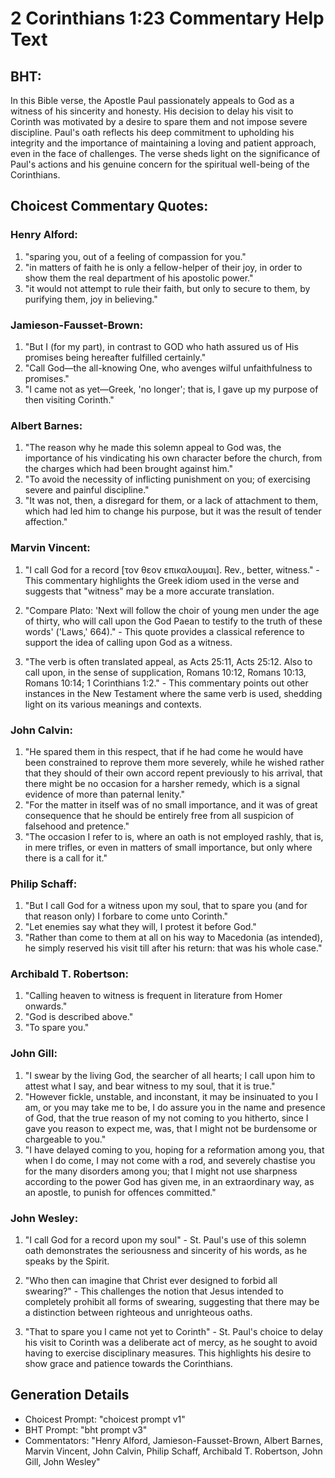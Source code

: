 # 2 Corinthians 1:23 Commentary Help Text

## BHT:
In this Bible verse, the Apostle Paul passionately appeals to God as a witness of his sincerity and honesty. His decision to delay his visit to Corinth was motivated by a desire to spare them and not impose severe discipline. Paul's oath reflects his deep commitment to upholding his integrity and the importance of maintaining a loving and patient approach, even in the face of challenges. The verse sheds light on the significance of Paul's actions and his genuine concern for the spiritual well-being of the Corinthians.

## Choicest Commentary Quotes:
### Henry Alford:
1. "sparing you, out of a feeling of compassion for you."
2. "in matters of faith he is only a fellow-helper of their joy, in order to show them the real department of his apostolic power."
3. "it would not attempt to rule their faith, but only to secure to them, by purifying them, joy in believing."

### Jamieson-Fausset-Brown:
1. "But I (for my part), in contrast to GOD who hath assured us of His promises being hereafter fulfilled certainly." 
2. "Call God—the all-knowing One, who avenges wilful unfaithfulness to promises." 
3. "I came not as yet—Greek, 'no longer'; that is, I gave up my purpose of then visiting Corinth."

### Albert Barnes:
1. "The reason why he made this solemn appeal to God was, the importance of his vindicating his own character before the church, from the charges which had been brought against him."
2. "To avoid the necessity of inflicting punishment on you; of exercising severe and painful discipline."
3. "It was not, then, a disregard for them, or a lack of attachment to them, which had led him to change his purpose, but it was the result of tender affection."

### Marvin Vincent:
1. "I call God for a record [τον θεον επικαλουμαι]. Rev., better, witness." - This commentary highlights the Greek idiom used in the verse and suggests that "witness" may be a more accurate translation. 

2. "Compare Plato: 'Next will follow the choir of young men under the age of thirty, who will call upon the God Paean to testify to the truth of these words' ('Laws,' 664)." - This quote provides a classical reference to support the idea of calling upon God as a witness.

3. "The verb is often translated appeal, as Acts 25:11, Acts 25:12. Also to call upon, in the sense of supplication, Romans 10:12, Romans 10:13, Romans 10:14; 1 Corinthians 1:2." - This commentary points out other instances in the New Testament where the same verb is used, shedding light on its various meanings and contexts.

### John Calvin:
1. "He spared them in this respect, that if he had come he would have been constrained to reprove them more severely, while he wished rather that they should of their own accord repent previously to his arrival, that there might be no occasion for a harsher remedy, which is a signal evidence of more than paternal lenity."
2. "For the matter in itself was of no small importance, and it was of great consequence that he should be entirely free from all suspicion of falsehood and pretence."
3. "The occasion I refer to is, where an oath is not employed rashly, that is, in mere trifles, or even in matters of small importance, but only where there is a call for it."

### Philip Schaff:
1. "But I call God for a witness upon my soul, that to spare you (and for that reason only) I forbare to come unto Corinth." 
2. "Let enemies say what they will, I protest it before God." 
3. "Rather than come to them at all on his way to Macedonia (as intended), he simply reserved his visit till after his return: that was his whole case."

### Archibald T. Robertson:
1. "Calling heaven to witness is frequent in literature from Homer onwards."
2. "God is described above."
3. "To spare you."

### John Gill:
1. "I swear by the living God, the searcher of all hearts; I call upon him to attest what I say, and bear witness to my soul, that it is true." 
2. "However fickle, unstable, and inconstant, it may be insinuated to you I am, or you may take me to be, I do assure you in the name and presence of God, that the true reason of my not coming to you hitherto, since I gave you reason to expect me, was, that I might not be burdensome or chargeable to you."
3. "I have delayed coming to you, hoping for a reformation among you, that when I do come, I may not come with a rod, and severely chastise you for the many disorders among you; that I might not use sharpness according to the power God has given me, in an extraordinary way, as an apostle, to punish for offences committed."

### John Wesley:
1. "I call God for a record upon my soul" - St. Paul's use of this solemn oath demonstrates the seriousness and sincerity of his words, as he speaks by the Spirit. 

2. "Who then can imagine that Christ ever designed to forbid all swearing?" - This challenges the notion that Jesus intended to completely prohibit all forms of swearing, suggesting that there may be a distinction between righteous and unrighteous oaths.

3. "That to spare you I came not yet to Corinth" - St. Paul's choice to delay his visit to Corinth was a deliberate act of mercy, as he sought to avoid having to exercise disciplinary measures. This highlights his desire to show grace and patience towards the Corinthians.


## Generation Details
- Choicest Prompt: "choicest prompt v1"
- BHT Prompt: "bht prompt v3"
- Commentators: "Henry Alford, Jamieson-Fausset-Brown, Albert Barnes, Marvin Vincent, John Calvin, Philip Schaff, Archibald T. Robertson, John Gill, John Wesley"
